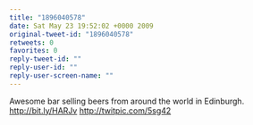 ```yaml
---
title: "1896040578"
date: Sat May 23 19:52:02 +0000 2009
original-tweet-id: "1896040578"
retweets: 0
favorites: 0
reply-tweet-id: ""
reply-user-id: ""
reply-user-screen-name: ""
---
```

Awesome bar selling beers from around the world in Edinburgh. 
http://bit.ly/HARJv
 http://twitpic.com/5sg42
